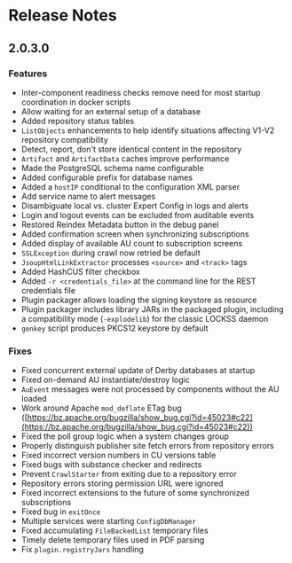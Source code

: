 # Release Notes

## 2.0.3.0

### Features

*   Inter-component readiness checks remove need for most startup coordination in docker scripts
*   Allow waiting for an external setup of a database
*   Added repository status tables
*   `ListObjects` enhancements to help identify situations affecting V1-V2 repository compatibility
*   Detect, report, don't store identical content in the repository
*   `Artifact` and `ArtifactData` caches improve performance
*   Made the PostgreSQL schema name configurable
*   Added configurable prefix for database names
*   Added a `hostIP` conditional to the configuration XML parser
*   Add service name to alert messages
*   Disambiguate local vs. cluster Expert Config in logs and alerts
*   Login and logout events can be excluded from auditable events
*   Restored Reindex Metadata button in the debug panel
*   Added confirmation screen when synchronizing subscriptions
*   Added display of available AU count to subscription screens
*   `SSLException` during crawl now retried be default
*   `JsoupHtmlLinkExtractor` processes `<source>` and `<track>` tags
*   Added HashCUS filter checkbox
*   Added `-r <credentials_file>` at the command line for the REST credentials file
*   Plugin packager allows loading the signing keystore as resource
*   Plugin packager includes library JARs in the packaged plugin, including a compatibility mode (`-explodelib`) for the classic LOCKSS daemon
*   `genkey` script produces PKCS12 keystore by default

### Fixes

*   Fixed concurrent external update of Derby databases at startup
*   Fixed on-demand AU instantiate/destroy logic
*   `AuEvent` messages were not processed by components without the AU loaded
*   Work around Apache `mod_deflate` ETag bug ([https://bz.apache.org/bugzilla/show_bug.cgi?id=45023#c22](https://bz.apache.org/bugzilla/show_bug.cgi?id=45023#c22))
*   Fixed the poll group logic when a system changes group
*   Properly distinguish publisher site fetch errors from repository errors
*   Fixed incorrect version numbers in CU versions table
*   Fixed bugs with substance checker and redirects
*   Prevent `CrawlStarter` from exiting due to a repository error
*   Repository errors storing permission URL were ignored
*   Fixed incorrect extensions to the future of some synchronized subscriptions
*   Fixed bug in `exitOnce`
*   Multiple services were starting `ConfigDbManager`
*   Fixed accumulating `FileBackedList` temporary files
*   Timely delete temporary files used in PDF parsing
*   Fix `plugin.registryJars` handling
